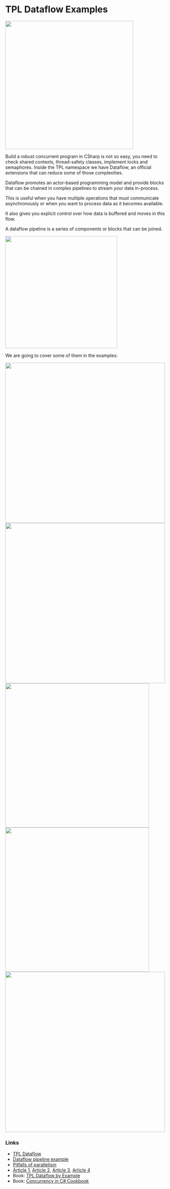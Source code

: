 # TPL Dataflow Examples

<img src="https://user-images.githubusercontent.com/86239515/194308617-5c2b0c70-5077-4547-947f-1a83bfc98db6.png" width="400">

Build a robust concurrent program in CSharp is not so easy, you need to check shared contexts, 
thread-safety classes, implement locks and semaphores.
Inside the TPL namespace we have Dataflow, an official extensions that can reduce some of those 
complexities. 

Dataflow promotes an actor-based programming model and provide blocks that can be chained in complex 
pipelines to stream your data in-process.

This is useful when you have multiple operations that must communicate asynchronously 
or when you want to process data as it becomes available.

It also gives you explicit control over how data is buffered and moves in this flow.

A dataflow pipeline is a series of components or blocks that can be joined.

<img src="https://user-images.githubusercontent.com/86239515/194308153-dfd66a99-e9e9-45e5-bc3a-2fb0daf355ab.png" width="350">

We are going to cover some of them in the examples:

<img src="https://user-images.githubusercontent.com/86239515/194307632-1eb81779-7593-46b5-a873-1d225db5a11d.png" width="500">
<img src="https://user-images.githubusercontent.com/86239515/194310203-5a997a1b-1c03-4548-9022-ceb4caf6242b.png" width="500">
<img src="https://user-images.githubusercontent.com/86239515/194307647-86e68d8f-ddc8-4b38-87f4-062355a699e8.png" width="450">
<img src="https://user-images.githubusercontent.com/86239515/194307593-08ed96f4-7fe5-4211-8ea8-9f423ae2d3f5.png" width="450">
<img src="https://user-images.githubusercontent.com/86239515/194307575-35903ee4-28b3-4875-9db0-865984842933.png" width="500">

### Links
- [TPL Dataflow](https://learn.microsoft.com/en-us/dotnet/standard/parallel-programming/dataflow-task-parallel-library)
- [Dataflow pipeline example](https://learn.microsoft.com/en-us/dotnet/standard/parallel-programming/walkthrough-creating-a-dataflow-pipeline?source=recommendations)
- [Pitfalls of parallelism](https://learn.microsoft.com/en-us/dotnet/standard/parallel-programming/potential-pitfalls-in-data-and-task-parallelism)
- [Article 1](https://michaelscodingspot.com/pipeline-pattern-tpl-dataflow), 
  [Article 2](https://hamidmosalla.com/2018/08/04/what-is-tpl-dataflow-in-net-and-when-should-we-use-it),
  [Article 3](https://jack-vanlightly.com/blog/2018/4/18/processing-pipelines-series-tpl-dataflow),
  [Article 4](https://blog.wedport.co.uk/2020/06/22/data-processing-pipelines-with-tpl-dataflow-in-c-net-core)
- Book: [TPL Dataflow by Example](https://www.amazon.com/TPL-Dataflow-Example-Reactive-Programming/dp/1499149352)
- Book: [Concurrency in C# Cookbook](https://www.amazon.com/Concurrency-Cookbook-Asynchronous-Multithreaded-Programming/dp/149205450X)
